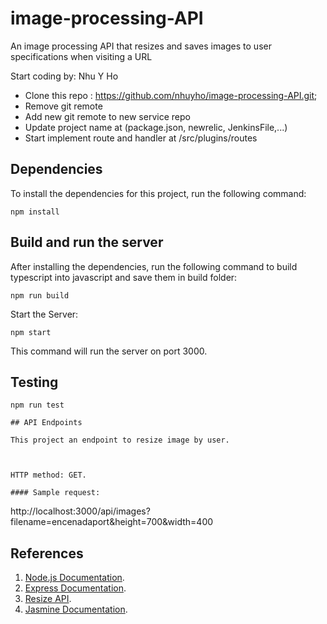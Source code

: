 # image-processing-API
An image processing API that resizes and saves images to user specifications when visiting a URL

Start coding by: Nhu Y Ho 

- Clone this repo : https://github.com/nhuyho/image-processing-API.git;
- Remove git remote
- Add new git remote to new service repo
- Update project name at (package.json, newrelic, JenkinsFile,...)
- Start implement route and handler at /src/plugins/routes

## Dependencies 

To install the dependencies for this project, run the following command: 
```
npm install
```

## Build and run the server
After installing the dependencies, run the following command to build typescript into javascript and save them in build folder:

```
npm run build
```

Start the Server:
```
npm start
```
This command will run the server  on port 3000. 

## Testing
```
npm run test

## API Endpoints 

This project an endpoint to resize image by user.



HTTP method: GET. 

#### Sample request:
```
http://localhost:3000/api/images?filename=encenadaport&height=700&width=400

## References

1. [Node.js Documentation](https://nodejs.org/docs/latest-v12.x/api/). 
2. [Express Documentation](https://expressjs.com/en/5x/api.html). 
3. [Resize API](https://sharp.pixelplumbing.com/api-resize).
4. [Jasmine Documentation](https://jasmine.github.io/).
